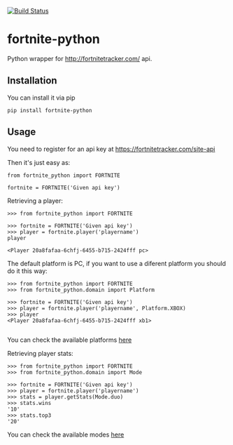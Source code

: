 [![Build Status](https://travis-ci.org/xcodinas/fortnite-python.svg?branch=master)](https://travis-ci.org/xcodinas/fortnite-python)

# fortnite-python
Python wrapper for http://fortnitetracker.com/ api.

## Installation

You can install it via pip

```
pip install fortnite-python
```


## Usage

You need to register for an api key at https://fortnitetracker.com/site-api

Then it's just easy as:

```
from fortnite_python import FORTNITE

fortnite = FORTNITE('Given api key')
```


Retrieving a player:

```
>>> from fortnite_python import FORTNITE

>>> fortnite = FORTNITE('Given api key')
>>> player = fortnite.player('playername')
player

<Player 20a8fafaa-6chfj-6455-b715-2424fff pc>

```

The default platform is PC, if you want to use a diferent platform you should
do it this way:

```
>>> from fortnite_python import FORTNITE
>>> from fortnite_python.domain import Platform

>>> fortnite = FORTNITE('Given api key')
>>> player = fortnite.player('playername', Platform.XBOX)
>>> player
<Player 20a8fafaa-6chfj-6455-b715-2424fff xb1>


```

You can check the available platforms [here](https://github.com/xcodinas/fortnite-python/blob/master/fortnite_python/domain.py#L4)


Retrieving player stats:


```
>>> from fortnite_python import FORTNITE
>>> from fortnite_python.domain import Mode

>>> fortnite = FORTNITE('Given api key')
>>> player = fortnite.player('playername')
>>> stats = player.getStats(Mode.duo)
>>> stats.wins
'10'
>>> stats.top3
'20'

```
You can check the available modes [here](https://github.com/xcodinas/fortnite-python/blob/master/fortnite_python/domain.py#L10)
